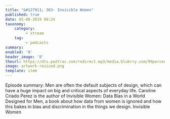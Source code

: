 ```yaml
---
title: "&#127911; 363- Invisible Women"
published: true
date: 05-08-2019 08:24
taxonomy:
    category:
         - stream
    tag:
         - podcasts
summary:
enabled: '0'
header_image: '0'
theurl: https://dts.podtrac.com/redirect.mp3/media.blubrry.com/99percentinvisible/dovetail.prxu.org/96/bd9ce7c9-5015-47db-a8f4-5d8544253285/363_Invisible_Women_pt_01.mp3
image: artwork-resized.png
template: item
---
```

 
Episode summary: Men are often the default subjects of design, which can have a huge impact on big and critical aspects of everyday life. Caroline Criado Perez is the author of Invisible Women: Data Bias in a World Designed for Men, a book about how data from women is ignored and how this bakes in bias and discrimination in the things we design. Invisible Women
